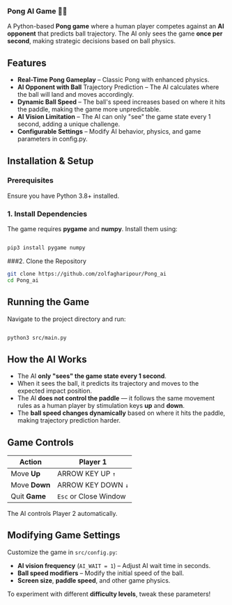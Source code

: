 ### Pong AI Game 🏓🤖

A Python-based **Pong game** where a human player competes against an **AI opponent** that predicts ball trajectory. The AI only sees the game **once per second**, making strategic decisions based on ball physics.

## Features 

- **Real-Time Pong Gameplay** – Classic Pong with enhanced physics.
- **AI Opponent with Ball** Trajectory Prediction – The AI calculates where the ball will land and moves accordingly.
- **Dynamic Ball Speed** – The ball's speed increases based on where it hits the paddle, making the game more unpredictable.
- **AI Vision Limitation** – The AI can only "see" the game state every 1 second, adding a unique challenge.
- **Configurable Settings** – Modify AI behavior, physics, and game parameters in config.py.
## Installation & Setup
### Prerequisites

Ensure you have Python 3.8+ installed.

### 1. Install Dependencies

The game requires **pygame** and **numpy**. Install them using:
```bash

pip3 install pygame numpy
```
###2. Clone the Repository
```bash
git clone https://github.com/zolfagharipour/Pong_ai
cd Pong_ai
```

## Running the Game

Navigate to the project directory and run:
```bash

python3 src/main.py
```
## How the AI Works 

- The AI **only "sees" the game state every 1 second**.
- When it sees the ball, it predicts its trajectory and moves to the expected impact position.
- The AI **does not control the paddle** — it follows the same movement rules as a human player by stimulation keys **up** and **down**.
- The **ball speed changes dynamically** based on where it hits the paddle, making trajectory prediction harder.

## Game Controls 

| Action | Player 1 |
| --- | --- |
| Move **Up**   | ARROW KEY UP `↑` |
| Move **Down** | ARROW KEY DOWN `↓` |
| Quit **Game** | `Esc` or Close Window |


The AI controls Player 2 automatically.
## Modifying Game Settings

Customize the game in ``src/config.py``:

- **AI vision frequency** (``AI_WAIT = 1``) – Adjust AI wait time in seconds.
- **Ball speed modifiers** – Modify the initial speed of the ball.
- **Screen size**, **paddle speed**, and other game physics.

To experiment with different **difficulty levels**, tweak these parameters!

